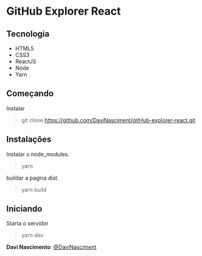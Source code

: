 # GitHub Explorer React
  
## Tecnologia

* HTML5
* CSS3
* ReactJS
* Node
* Yarn

## Começando
 
Instalar
>    git clone https://github.com/DaviNasciment/gitHub-explorer-react.git
 
## Instalações
Instalar o node_modules.
>    yarn
>    
buildar a pagina dist.
>    yarn build

## Iniciando 
Starta o servidor
>    yarn dev

 
**Davi Nascimento**: [@DaviNasciment](https://github.com/DaviNasciment)
